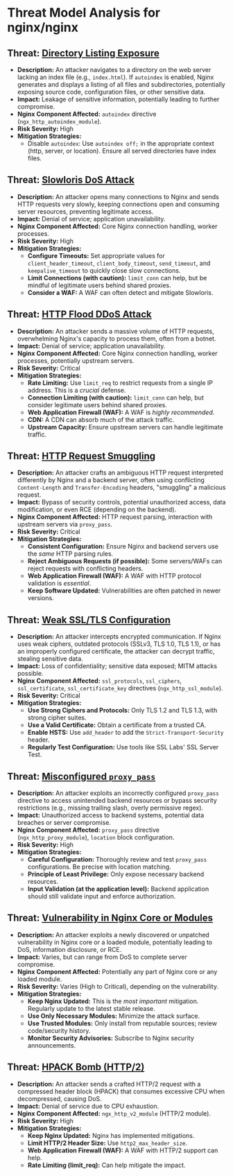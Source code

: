 # Threat Model Analysis for nginx/nginx

## Threat: [Directory Listing Exposure](./threats/directory_listing_exposure.md)

*   **Description:** An attacker navigates to a directory on the web server lacking an index file (e.g., `index.html`). If `autoindex` is enabled, Nginx generates and displays a listing of all files and subdirectories, potentially exposing source code, configuration files, or other sensitive data.
*   **Impact:** Leakage of sensitive information, potentially leading to further compromise.
*   **Nginx Component Affected:** `autoindex` directive (`ngx_http_autoindex_module`).
*   **Risk Severity:** High
*   **Mitigation Strategies:**
    *   Disable `autoindex`: Use `autoindex off;` in the appropriate context (http, server, or location). Ensure all served directories have index files.

## Threat: [Slowloris DoS Attack](./threats/slowloris_dos_attack.md)

*   **Description:** An attacker opens many connections to Nginx and sends HTTP requests very slowly, keeping connections open and consuming server resources, preventing legitimate access.
*   **Impact:** Denial of service; application unavailability.
*   **Nginx Component Affected:** Core Nginx connection handling, worker processes.
*   **Risk Severity:** High
*   **Mitigation Strategies:**
    *   **Configure Timeouts:** Set appropriate values for `client_header_timeout`, `client_body_timeout`, `send_timeout`, and `keepalive_timeout` to quickly close slow connections.
    *   **Limit Connections (with caution):** `limit_conn` can help, but be mindful of legitimate users behind shared proxies.
    *   **Consider a WAF:** A WAF can often detect and mitigate Slowloris.

## Threat: [HTTP Flood DDoS Attack](./threats/http_flood_ddos_attack.md)

*   **Description:** An attacker sends a massive volume of HTTP requests, overwhelming Nginx's capacity to process them, often from a botnet.
*   **Impact:** Denial of service; application unavailability.
*   **Nginx Component Affected:** Core Nginx connection handling, worker processes, potentially upstream servers.
*   **Risk Severity:** Critical
*   **Mitigation Strategies:**
    *   **Rate Limiting:** Use `limit_req` to restrict requests from a single IP address. This is a *crucial* defense.
    *   **Connection Limiting (with caution):** `limit_conn` can help, but consider legitimate users behind shared proxies.
    *   **Web Application Firewall (WAF):** A WAF is *highly recommended*.
    *   **CDN:** A CDN can absorb much of the attack traffic.
    *   **Upstream Capacity:** Ensure upstream servers can handle legitimate traffic.

## Threat: [HTTP Request Smuggling](./threats/http_request_smuggling.md)

*   **Description:** An attacker crafts an ambiguous HTTP request interpreted differently by Nginx and a backend server, often using conflicting `Content-Length` and `Transfer-Encoding` headers, "smuggling" a malicious request.
*   **Impact:** Bypass of security controls, potential unauthorized access, data modification, or even RCE (depending on the backend).
*   **Nginx Component Affected:** HTTP request parsing, interaction with upstream servers via `proxy_pass`.
*   **Risk Severity:** Critical
*   **Mitigation Strategies:**
    *   **Consistent Configuration:** Ensure Nginx and backend servers use the *same* HTTP parsing rules.
    *   **Reject Ambiguous Requests (if possible):** Some servers/WAFs can reject requests with conflicting headers.
    *   **Web Application Firewall (WAF):** A WAF with HTTP protocol validation is *essential*.
    *   **Keep Software Updated:** Vulnerabilities are often patched in newer versions.

## Threat: [Weak SSL/TLS Configuration](./threats/weak_ssltls_configuration.md)

*   **Description:** An attacker intercepts encrypted communication. If Nginx uses weak ciphers, outdated protocols (SSLv3, TLS 1.0, TLS 1.1), or has an improperly configured certificate, the attacker can decrypt traffic, stealing sensitive data.
*   **Impact:** Loss of confidentiality; sensitive data exposed; MITM attacks possible.
*   **Nginx Component Affected:** `ssl_protocols`, `ssl_ciphers`, `ssl_certificate`, `ssl_certificate_key` directives (`ngx_http_ssl_module`).
*   **Risk Severity:** Critical
*   **Mitigation Strategies:**
    *   **Use Strong Ciphers and Protocols:** Only TLS 1.2 and TLS 1.3, with strong cipher suites.
    *   **Use a Valid Certificate:** Obtain a certificate from a trusted CA.
    *   **Enable HSTS:** Use `add_header` to add the `Strict-Transport-Security` header.
    *   **Regularly Test Configuration:** Use tools like SSL Labs' SSL Server Test.

## Threat: [Misconfigured `proxy_pass`](./threats/misconfigured__proxy_pass_.md)

*   **Description:** An attacker exploits an incorrectly configured `proxy_pass` directive to access unintended backend resources or bypass security restrictions (e.g., missing trailing slash, overly permissive regex).
*   **Impact:** Unauthorized access to backend systems, potential data breaches or server compromise.
*   **Nginx Component Affected:** `proxy_pass` directive (`ngx_http_proxy_module`), `location` block configuration.
*   **Risk Severity:** High
*   **Mitigation Strategies:**
    *   **Careful Configuration:** Thoroughly review and test `proxy_pass` configurations. Be precise with location matching.
    *   **Principle of Least Privilege:** Only expose necessary backend resources.
    *   **Input Validation (at the application level):** Backend application should still validate input and enforce authorization.

## Threat: [Vulnerability in Nginx Core or Modules](./threats/vulnerability_in_nginx_core_or_modules.md)

*   **Description:** An attacker exploits a newly discovered or unpatched vulnerability in Nginx core or a loaded module, potentially leading to DoS, information disclosure, or RCE.
*   **Impact:** Varies, but can range from DoS to complete server compromise.
*   **Nginx Component Affected:** Potentially any part of Nginx core or any loaded module.
*   **Risk Severity:** Varies (High to Critical), depending on the vulnerability.
*   **Mitigation Strategies:**
    *   **Keep Nginx Updated:** This is the *most important* mitigation. Regularly update to the latest stable release.
    *   **Use Only Necessary Modules:** Minimize the attack surface.
    *   **Use Trusted Modules:** Only install from reputable sources; review code/security history.
    *   **Monitor Security Advisories:** Subscribe to Nginx security announcements.

## Threat: [HPACK Bomb (HTTP/2)](./threats/hpack_bomb__http2_.md)

*   **Description:** An attacker sends a crafted HTTP/2 request with a compressed header block (HPACK) that consumes excessive CPU when decompressed, causing DoS.
*   **Impact:** Denial of service due to CPU exhaustion.
*   **Nginx Component Affected:** `ngx_http_v2_module` (HTTP/2 module).
*   **Risk Severity:** High
*   **Mitigation Strategies:**
    *   **Keep Nginx Updated:** Nginx has implemented mitigations.
    *   **Limit HTTP/2 Header Size:** Use `http2_max_header_size`.
    *   **Web Application Firewall (WAF):** A WAF with HTTP/2 support can help.
    *   **Rate Limiting (limit_req):** Can help mitigate the impact.

